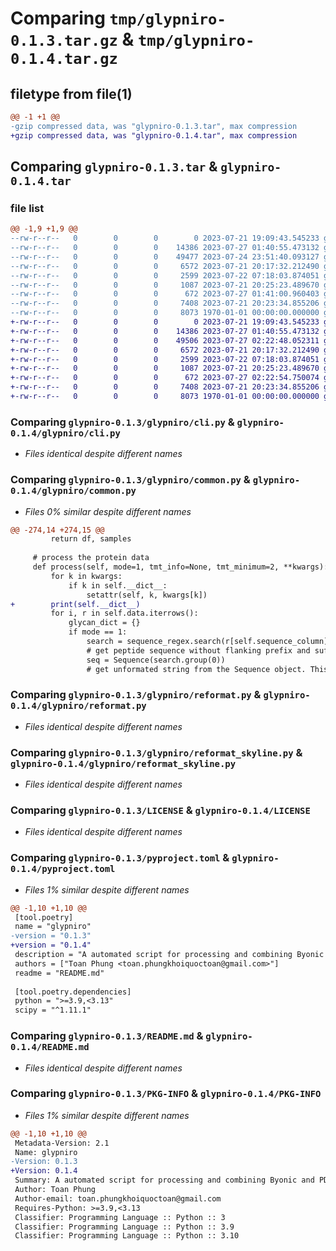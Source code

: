 # Comparing `tmp/glypniro-0.1.3.tar.gz` & `tmp/glypniro-0.1.4.tar.gz`

## filetype from file(1)

```diff
@@ -1 +1 @@
-gzip compressed data, was "glypniro-0.1.3.tar", max compression
+gzip compressed data, was "glypniro-0.1.4.tar", max compression
```

## Comparing `glypniro-0.1.3.tar` & `glypniro-0.1.4.tar`

### file list

```diff
@@ -1,9 +1,9 @@
--rw-r--r--   0        0        0        0 2023-07-21 19:09:43.545233 glypniro-0.1.3/glypniro/__init__.py
--rw-r--r--   0        0        0    14386 2023-07-27 01:40:55.473132 glypniro-0.1.3/glypniro/cli.py
--rw-r--r--   0        0        0    49477 2023-07-24 23:51:40.093127 glypniro-0.1.3/glypniro/common.py
--rw-r--r--   0        0        0     6572 2023-07-21 20:17:32.212490 glypniro-0.1.3/glypniro/reformat.py
--rw-r--r--   0        0        0     2599 2023-07-22 07:18:03.874051 glypniro-0.1.3/glypniro/reformat_skyline.py
--rw-r--r--   0        0        0     1087 2023-07-21 20:25:23.489670 glypniro-0.1.3/LICENSE
--rw-r--r--   0        0        0      672 2023-07-27 01:41:00.960403 glypniro-0.1.3/pyproject.toml
--rw-r--r--   0        0        0     7408 2023-07-21 20:23:34.855206 glypniro-0.1.3/README.md
--rw-r--r--   0        0        0     8073 1970-01-01 00:00:00.000000 glypniro-0.1.3/PKG-INFO
+-rw-r--r--   0        0        0        0 2023-07-21 19:09:43.545233 glypniro-0.1.4/glypniro/__init__.py
+-rw-r--r--   0        0        0    14386 2023-07-27 01:40:55.473132 glypniro-0.1.4/glypniro/cli.py
+-rw-r--r--   0        0        0    49506 2023-07-27 02:22:48.052311 glypniro-0.1.4/glypniro/common.py
+-rw-r--r--   0        0        0     6572 2023-07-21 20:17:32.212490 glypniro-0.1.4/glypniro/reformat.py
+-rw-r--r--   0        0        0     2599 2023-07-22 07:18:03.874051 glypniro-0.1.4/glypniro/reformat_skyline.py
+-rw-r--r--   0        0        0     1087 2023-07-21 20:25:23.489670 glypniro-0.1.4/LICENSE
+-rw-r--r--   0        0        0      672 2023-07-27 02:22:54.750074 glypniro-0.1.4/pyproject.toml
+-rw-r--r--   0        0        0     7408 2023-07-21 20:23:34.855206 glypniro-0.1.4/README.md
+-rw-r--r--   0        0        0     8073 1970-01-01 00:00:00.000000 glypniro-0.1.4/PKG-INFO
```

### Comparing `glypniro-0.1.3/glypniro/cli.py` & `glypniro-0.1.4/glypniro/cli.py`

 * *Files identical despite different names*

### Comparing `glypniro-0.1.3/glypniro/common.py` & `glypniro-0.1.4/glypniro/common.py`

 * *Files 0% similar despite different names*

```diff
@@ -274,14 +274,15 @@
         return df, samples
 
     # process the protein data
     def process(self, mode=1, tmt_info=None, tmt_minimum=2, **kwargs):
         for k in kwargs:
             if k in self.__dict__:
                 setattr(self, k, kwargs[k])
+        print(self.__dict__)
         for i, r in self.data.iterrows():
             glycan_dict = {}
             if mode == 1:
                 search = sequence_regex.search(r[self.sequence_column])
                 # get peptide sequence without flanking prefix and suffix amino acids then create a Sequence object from the string
                 seq = Sequence(search.group(0))
                 # get unformated string from the Sequence object. This unformatted string contain a "." at both end
```

### Comparing `glypniro-0.1.3/glypniro/reformat.py` & `glypniro-0.1.4/glypniro/reformat.py`

 * *Files identical despite different names*

### Comparing `glypniro-0.1.3/glypniro/reformat_skyline.py` & `glypniro-0.1.4/glypniro/reformat_skyline.py`

 * *Files identical despite different names*

### Comparing `glypniro-0.1.3/LICENSE` & `glypniro-0.1.4/LICENSE`

 * *Files identical despite different names*

### Comparing `glypniro-0.1.3/pyproject.toml` & `glypniro-0.1.4/pyproject.toml`

 * *Files 1% similar despite different names*

```diff
@@ -1,10 +1,10 @@
 [tool.poetry]
 name = "glypniro"
-version = "0.1.3"
+version = "0.1.4"
 description = "A automated script for processing and combining Byonic and PD standard output."
 authors = ["Toan Phung <toan.phungkhoiquoctoan@gmail.com>"]
 readme = "README.md"
 
 [tool.poetry.dependencies]
 python = ">=3.9,<3.13"
 scipy = "^1.11.1"
```

### Comparing `glypniro-0.1.3/README.md` & `glypniro-0.1.4/README.md`

 * *Files identical despite different names*

### Comparing `glypniro-0.1.3/PKG-INFO` & `glypniro-0.1.4/PKG-INFO`

 * *Files 1% similar despite different names*

```diff
@@ -1,10 +1,10 @@
 Metadata-Version: 2.1
 Name: glypniro
-Version: 0.1.3
+Version: 0.1.4
 Summary: A automated script for processing and combining Byonic and PD standard output.
 Author: Toan Phung
 Author-email: toan.phungkhoiquoctoan@gmail.com
 Requires-Python: >=3.9,<3.13
 Classifier: Programming Language :: Python :: 3
 Classifier: Programming Language :: Python :: 3.9
 Classifier: Programming Language :: Python :: 3.10
```


